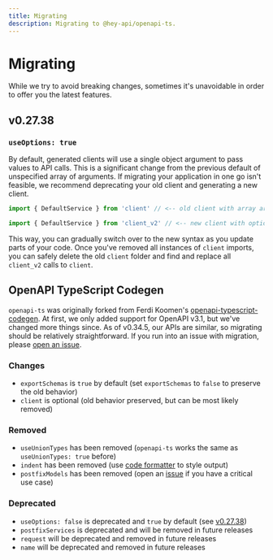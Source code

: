 ```yaml
---
title: Migrating
description: Migrating to @hey-api/openapi-ts.
---
```


# Migrating

While we try to avoid breaking changes, sometimes it's unavoidable in order to offer you the latest features.

## v0.27.38

### `useOptions: true`

By default, generated clients will use a single object argument to pass values to API calls. This is a significant change from the previous default of unspecified array of arguments. If migrating your application in one go isn't feasible, we recommend deprecating your old client and generating a new client.

```ts
import { DefaultService } from 'client' // <-- old client with array arguments

import { DefaultService } from 'client_v2' // <-- new client with options argument
```

This way, you can gradually switch over to the new syntax as you update parts of your code. Once you've removed all instances of `client` imports, you can safely delete the old `client` folder and find and replace all `client_v2` calls to `client`.

## OpenAPI TypeScript Codegen

`openapi-ts` was originally forked from Ferdi Koomen's [openapi-typescript-codegen](https://github.com/ferdikoomen/openapi-typescript-codegen). At first, we only added support for OpenAPI v3.1, but we've changed more things since. As of v0.34.5, our APIs are similar, so migrating should be relatively straightforward. If you run into an issue with migration, please [open an issue](https://github.com/hey-api/openapi-ts/issues).

### Changes

- `exportSchemas` is `true` by default (set `exportSchemas` to `false` to preserve the old behavior)
- `client` is optional (old behavior preserved, but can be most likely removed)

### Removed

- `useUnionTypes` has been removed (`openapi-ts` works the same as `useUnionTypes: true` before)
- `indent` has been removed (use [code formatter](/openapi-ts/configuration#formatting) to style output)
- `postfixModels` has been removed (open an [issue](https://github.com/hey-api/openapi-ts/issues) if you have a critical use case)

### Deprecated

- `useOptions: false` is deprecated and `true` by default (see [v0.27.38](#v0-27-38))
- `postfixServices` is deprecated and will be removed in future releases
- `request` will be deprecated and removed in future releases
- `name` will be deprecated and removed in future releases
